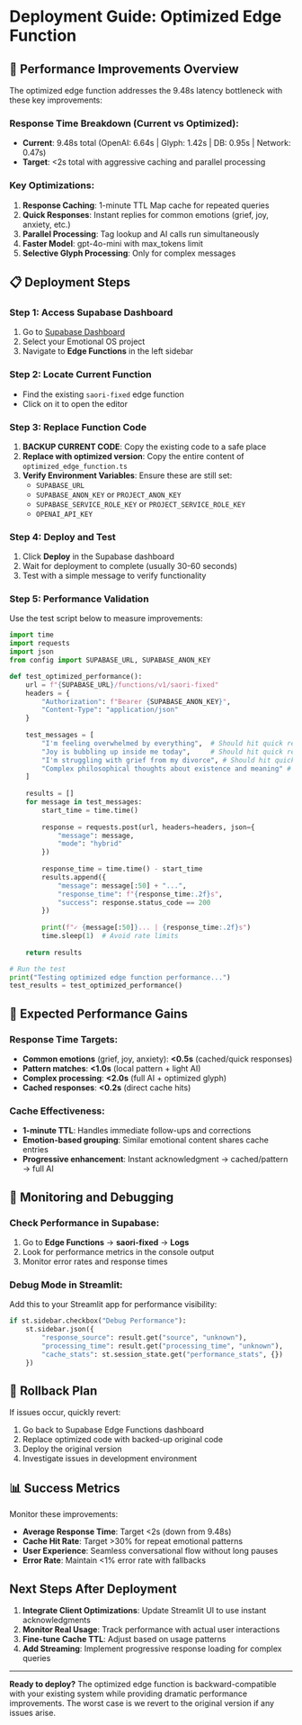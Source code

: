 # Deployment Guide: Optimized Edge Function

## 🚀 Performance Improvements Overview

The optimized edge function addresses the 9.48s latency bottleneck with these key improvements:

### Response Time Breakdown (Current vs Optimized):
- **Current**: 9.48s total (OpenAI: 6.64s | Glyph: 1.42s | DB: 0.95s | Network: 0.47s)  
- **Target**: <2s total with aggressive caching and parallel processing

### Key Optimizations:
1. **Response Caching**: 1-minute TTL Map cache for repeated queries
2. **Quick Responses**: Instant replies for common emotions (grief, joy, anxiety, etc.)
3. **Parallel Processing**: Tag lookup and AI calls run simultaneously  
4. **Faster Model**: gpt-4o-mini with max_tokens limit
5. **Selective Glyph Processing**: Only for complex messages

## 📋 Deployment Steps

### Step 1: Access Supabase Dashboard
1. Go to [Supabase Dashboard](https://supabase.com/dashboard)
2. Select your Emotional OS project
3. Navigate to **Edge Functions** in the left sidebar

### Step 2: Locate Current Function
- Find the existing `saori-fixed` edge function
- Click on it to open the editor

### Step 3: Replace Function Code
1. **BACKUP CURRENT CODE**: Copy the existing code to a safe place
2. **Replace with optimized version**: Copy the entire content of `optimized_edge_function.ts`
3. **Verify Environment Variables**: Ensure these are still set:
   - `SUPABASE_URL`
   - `SUPABASE_ANON_KEY` or `PROJECT_ANON_KEY`
   - `SUPABASE_SERVICE_ROLE_KEY` or `PROJECT_SERVICE_ROLE_KEY`  
   - `OPENAI_API_KEY`

### Step 4: Deploy and Test
1. Click **Deploy** in the Supabase dashboard
2. Wait for deployment to complete (usually 30-60 seconds)
3. Test with a simple message to verify functionality

### Step 5: Performance Validation
Use the test script below to measure improvements:

```python
import time
import requests
import json
from config import SUPABASE_URL, SUPABASE_ANON_KEY

def test_optimized_performance():
    url = f"{SUPABASE_URL}/functions/v1/saori-fixed"
    headers = {
        "Authorization": f"Bearer {SUPABASE_ANON_KEY}",
        "Content-Type": "application/json"
    }
    
    test_messages = [
        "I'm feeling overwhelmed by everything",  # Should hit quick response
        "Joy is bubbling up inside me today",     # Should hit quick response  
        "I'm struggling with grief from my divorce", # Should hit quick response
        "Complex philosophical thoughts about existence and meaning" # Should use full processing
    ]
    
    results = []
    for message in test_messages:
        start_time = time.time()
        
        response = requests.post(url, headers=headers, json={
            "message": message,
            "mode": "hybrid"
        })
        
        response_time = time.time() - start_time
        results.append({
            "message": message[:50] + "...",
            "response_time": f"{response_time:.2f}s",
            "success": response.status_code == 200
        })
        
        print(f"✓ {message[:50]}... | {response_time:.2f}s")
        time.sleep(1)  # Avoid rate limits
    
    return results

# Run the test
print("Testing optimized edge function performance...")
test_results = test_optimized_performance()
```

## 🎯 Expected Performance Gains

### Response Time Targets:
- **Common emotions** (grief, joy, anxiety): **<0.5s** (cached/quick responses)
- **Pattern matches**: **<1.0s** (local pattern + light AI)
- **Complex processing**: **<2.0s** (full AI + optimized glyph)
- **Cached responses**: **<0.2s** (direct cache hits)

### Cache Effectiveness:
- **1-minute TTL**: Handles immediate follow-ups and corrections
- **Emotion-based grouping**: Similar emotional content shares cache entries
- **Progressive enhancement**: Instant acknowledgment → cached/pattern → full AI

## 🔧 Monitoring and Debugging

### Check Performance in Supabase:
1. Go to **Edge Functions** → **saori-fixed** → **Logs**
2. Look for performance metrics in the console output
3. Monitor error rates and response times

### Debug Mode in Streamlit:
Add this to your Streamlit app for performance visibility:
```python
if st.sidebar.checkbox("Debug Performance"):
    st.sidebar.json({
        "response_source": result.get("source", "unknown"),
        "processing_time": result.get("processing_time", "unknown"),
        "cache_stats": st.session_state.get("performance_stats", {})
    })
```

## 🚨 Rollback Plan

If issues occur, quickly revert:
1. Go back to Supabase Edge Functions dashboard
2. Replace optimized code with backed-up original code
3. Deploy the original version
4. Investigate issues in development environment

## 📊 Success Metrics

Monitor these improvements:
- **Average Response Time**: Target <2s (down from 9.48s)
- **Cache Hit Rate**: Target >30% for repeat emotional patterns  
- **User Experience**: Seamless conversational flow without long pauses
- **Error Rate**: Maintain <1% error rate with fallbacks

## Next Steps After Deployment

1. **Integrate Client Optimizations**: Update Streamlit UI to use instant acknowledgments
2. **Monitor Real Usage**: Track performance with actual user interactions  
3. **Fine-tune Cache TTL**: Adjust based on usage patterns
4. **Add Streaming**: Implement progressive response loading for complex queries

---

**Ready to deploy?** The optimized edge function is backward-compatible with your existing system while providing dramatic performance improvements. The worst case is we revert to the original version if any issues arise.